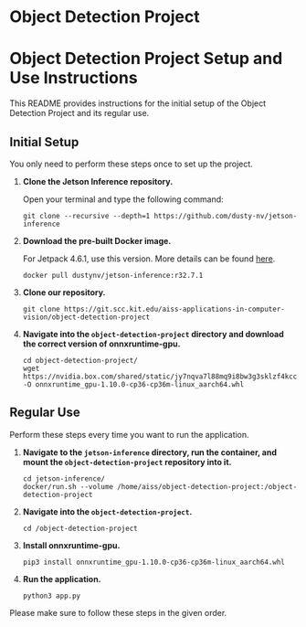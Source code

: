 # Object Detection Project

# Object Detection Project Setup and Use Instructions

This README provides instructions for the initial setup of the Object Detection Project and its regular use. 

## Initial Setup

You only need to perform these steps once to set up the project.

1. **Clone the Jetson Inference repository.** 

    Open your terminal and type the following command:

    ```
    git clone --recursive --depth=1 https://github.com/dusty-nv/jetson-inference
    ```

2. **Download the pre-built Docker image.** 

    For Jetpack 4.6.1, use this version. More details can be found [here](#).

    ```
    docker pull dustynv/jetson-inference:r32.7.1
    ```

3. **Clone our repository.** 

    ```
    git clone https://git.scc.kit.edu/aiss-applications-in-computer-vision/object-detection-project
    ```

4. **Navigate into the `object-detection-project` directory and download the correct version of onnxruntime-gpu.**

    ```
    cd object-detection-project/
    wget https://nvidia.box.com/shared/static/jy7nqva7l88mq9i8bw3g3sklzf4kccn2.whl -O onnxruntime_gpu-1.10.0-cp36-cp36m-linux_aarch64.whl
    ```

## Regular Use

Perform these steps every time you want to run the application.

1. **Navigate to the `jetson-inference` directory, run the container, and mount the `object-detection-project` repository into it.** 

    ```
    cd jetson-inference/
    docker/run.sh --volume /home/aiss/object-detection-project:/object-detection-project
    ```

2. **Navigate into the `object-detection-project`.** 

    ```
    cd /object-detection-project
    ```

3. **Install onnxruntime-gpu.** 

    ```
    pip3 install onnxruntime_gpu-1.10.0-cp36-cp36m-linux_aarch64.whl
    ```

4. **Run the application.** 

    ```
    python3 app.py
    ```

Please make sure to follow these steps in the given order. 